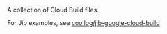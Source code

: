 A collection of Cloud Build files.

For Jib examples, see [coollog/jib-google-cloud-build](https://github.com/coollog/jib-google-cloud-build)
